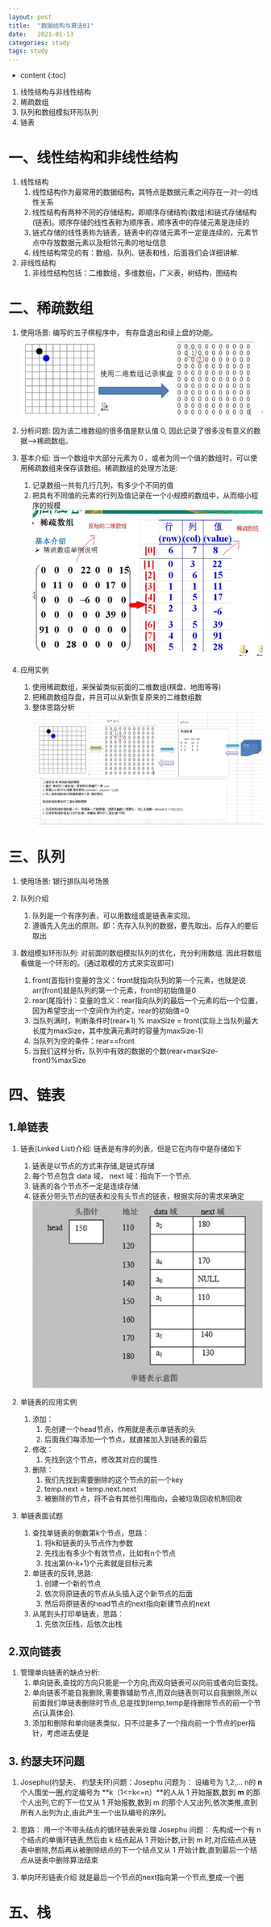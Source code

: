 ```yaml
---
layout: post
title:  "数据结构与算法01"
date:   2021-01-13
categories: study
tags: study
---
```


* content
{:toc}

1. 线性结构与非线性结构
2. 稀疏数组
3. 队列和数组模拟环形队列
4. 链表




# 一、线性结构和非线性结构

1. 线性结构
    1. 线性结构作为最常用的数据结构，其特点是数据元素之间存在一对一的线性关系
    2. 线性结构有两种不同的存储结构，即顺序存储结构(数组)和链式存储结构(链表)。顺序存储的线性表称为顺序表，顺序表中的存储元素是连续的
    3. 链式存储的线性表称为链表，链表中的存储元素不一定是连续的，元素节点中存放数据元素以及相邻元素的地址信息
    4. 线性结构常见的有：数组、队列、链表和栈，后面我们会详细讲解.
2. 非线性结构
    1. 非线性结构包括：二维数组，多维数组，广义表，树结构，图结构

# 二、稀疏数组

1. 使用场景:
编写的五子棋程序中， 有存盘退出和续上盘的功能。
![五子棋图片](/assets/01.java提升计划/01.数据结构与算法/01/五子棋.jpg)

2. 分析问题:
因为该二维数组的很多值是默认值 0, 因此记录了很多没有意义的数据-->稀疏数组。

3. 基本介绍:
当一个数组中大部分元素为０，或者为同一个值的数组时，可以使用稀疏数组来保存该数组。稀疏数组的处理方法是:
    1. 记录数组一共有几行几列，有多少个不同的值
    2. 把具有不同值的元素的行列及值记录在一个小规模的数组中，从而缩小程序的规模
    ![稀疏数组](/assets/01.java提升计划/01.数据结构与算法/01/稀疏数组.jpg)

4. 应用实例
    1. 使用稀疏数组，来保留类似前面的二维数组(棋盘、地图等等)
    2. 把稀疏数组存盘，并且可以从新恢复原来的二维数组数
    3. 整体思路分析
    ![稀疏数组思路](/assets/01.java提升计划/01.数据结构与算法/01/稀疏数组思路.jpg)

# 三、队列

1. 使用场景:
银行排队叫号场景

2. 队列介绍
    1. 队列是一个有序列表，可以用数组或是链表来实现。
    2. 遵循先入先出的原则。即：先存入队列的数据，要先取出。后存入的要后取出

3. 数组模拟环形队列:
对前面的数组模拟队列的优化，充分利用数组. 因此将数组看做是一个环形的。(通过取模的方式来实现即可)
    1. front(首指针)变量的含义：front就指向队列的第一个元素，也就是说arr[front]就是队列的第一个元素，front的初始值是0
    2. rear(尾指针)：变量的含义：rear指向队列的最后一个元素的后一个位置，因为希望空出一个空间作为约定，rear的初始值=0
    3. 当队列满时，判断条件时(rear+1) % maxSize = front(实际上当队列最大长度为maxSize，其中放满元素时的容量为maxSize-1)
    4. 当队列为空的条件：rear==front
    5. 当我们这样分析，队列中有效的数据的个数(rear+maxSize-front)%maxSize

# 四、链表

## 1.单链表
1. 链表(Linked List)介绍:
链表是有序的列表，但是它在内存中是存储如下
    1. 链表是以节点的方式来存储,是链式存储
    2. 每个节点包含 data  域， next 域：指向下一个节点.
    3. 链表的各个节点不一定是连续存储.
    4. 链表分带头节点的链表和没有头节点的链表，根据实际的需求来确定
    ![链表介绍](/assets/01.java提升计划/01.数据结构与算法/01/链表介绍.jpg)

2. 单链表的应用实例
    1. 添加：
        1. 先创建一个head节点，作用就是表示单链表的头
        2. 后面我们每添加一个节点，就直接加入到链表的最后
    2. 修改：
        1. 先找到这个节点，修改其对应的属性
    3. 删除：
        1. 我们先找到需要删除的这个节点的前一个key
        2. temp.next = temp.next.next
        3. 被删除的节点，将不会有其他引用指向，会被垃圾回收机制回收

3. 单链表面试题
    1. 查找单链表的倒数第k个节点，思路：
        1. 将k和链表的头节点作为参数
        2. 先找出有多少个有效节点，比如有n个节点
        3. 找出第(n-k+1)个元素就是目标元素
    2. 单链表的反转,思路:
        1. 创建一个新的节点
        2. 依次将原链表的节点从头插入这个新节点的后面
        3. 然后将原链表的head节点的next指向新建节点的next
    3. 从尾到头打印单链表，思路：
        1. 先依次压栈，后依次出栈

## 2.双向链表
1. 管理单向链表的缺点分析:
    1. 单向链表,查找的方向只能是一个方向,而双向链表可以向前或者向后查找。
    2. 单向链表不能自我删除,需要靠辅助节点,而双向链表则可以自我删除,所以前面我们单链表删除时节点,总是找到temp,temp是待删除节点的前一个节点(认真体会).
    3. 添加和删除和单向链表类似，只不过是多了一个指向前一个节点的per指针，考虑进去便是

## 3. 约瑟夫环问题
1. Josephu(约瑟夫、 约瑟夫环)问题：Josephu 问题为： 设编号为 1,2,… n的 **n** 个人围坐一圈,约定编号为 **k（1<=k<=n）**的人从 1 开始报数,数到 **m** 的那个人出列,它的下一位又从 1 开始报数,数到 m 的那个人又出列,依次类推,直到所有人出列为止,由此产生一个出队编号的序列。

2. 思路： 用一个不带头结点的循环链表来处理 Josephu 问题： 先构成一个有 n 个结点的单循环链表,然后由 k 结点起从 1 开始计数,计到 m 时,对应结点从链表中删除,然后再从被删除结点的下一个结点又从 1 开始计数,直到最后一个结点从链表中删除算法结束

3. 单向环形链表介绍
就是最后一个节点的next指向第一个节点,整成一个圈

# 五、栈